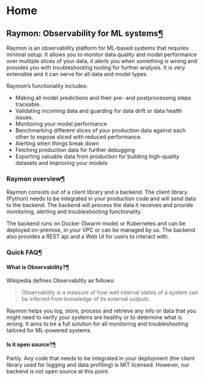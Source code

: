 # Home

## Raymon: Observability for ML systems[¶](home.md#raymon-observability-for-ml-systems)

Raymon is an observability platform for ML-based systems that requires minimal setup. It allows you to monitor data quality and model performance over multiple slices of your data, it alerts you when something is wrong and provides you with troubleshooting tooling for further analysis. It is very extensible and it can serve for all data and model types.

Raymon’s functionality includes:

* Making all model predictions and their pre- and postprocessing steps traceable.
* Validating incoming data and guarding for data drift or data health issues.
* Monitoring your model performance
* Benchmarking different slices of your production data against each other to expose sliced with reduced performance.
* Alerting when things break down
* Fetching production data for further debugging
* Exporting valuable data from production for building high-quality datasets and improving your models

### Raymon overview[¶](home.md#raymon-overview)

Raymon consists out of a client library and a backend. The client library \(Python\) needs to be integrated in your production code and will send data to the backend. The backend will process the data it receives and provide monitoring, alerting and troubleshooting functionality.

The backend runs on Docker \(Swarm mode\) or Kubernetes and can be deployed on-premise, in your VPC or can be managed by us. The backend also provides a REST api and a Web UI for users to interact with.

### Quick FAQ[¶](home.md#quick-faq)

#### What is Observability?[¶](home.md#what-is-observability)

Wikipedia defines Observability as follows:

> Observability is a measure of how well internal states of a system can be inferred from knowledge of its external outputs.

Raymon helps you log, store, process and retrieve any info or data that you might need to verify your systems are healthy or to determine what is wrong. It aims to be a full solution for all monitoring and troubleshooting tailored for ML-powered systems.

#### Is it open source?[¶](home.md#is-it-open-source)

Partly. Any code that needs to be integrated in your deployment \(the client library used for logging and data profiling\) is MIT licensed. However, our backend is not open source at this point.

